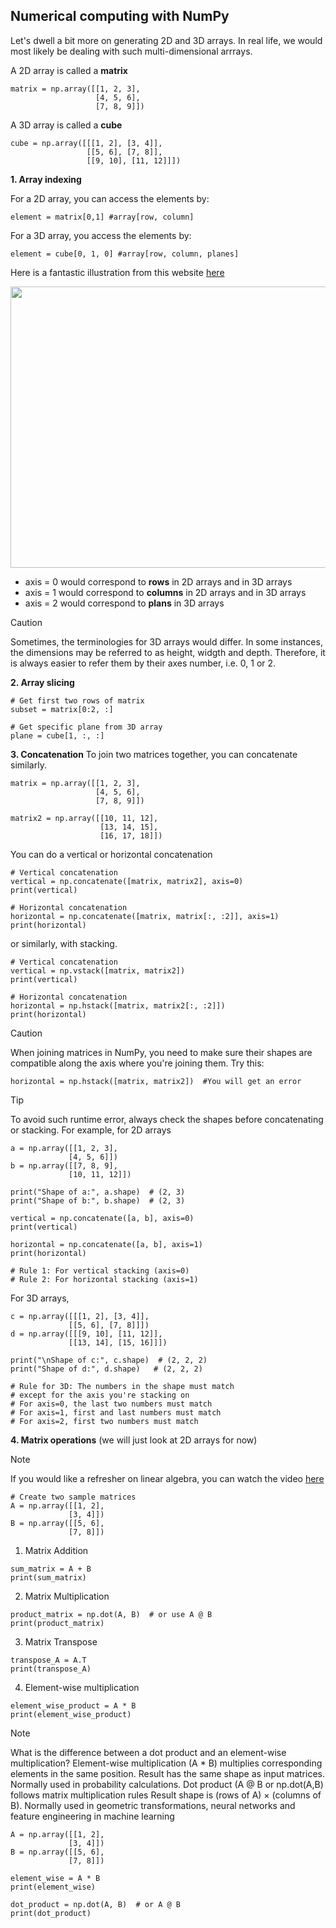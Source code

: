 ## Numerical computing with NumPy
Let's dwell a bit more on generating 2D and 3D arrays. In real life, we would most likely be dealing with such multi-dimensional arrrays. 

A 2D array is called a **matrix**

```
matrix = np.array([[1, 2, 3],
                   [4, 5, 6],
                   [7, 8, 9]])
```

A 3D array is called a **cube**

```
cube = np.array([[[1, 2], [3, 4]],
                 [[5, 6], [7, 8]],
                 [[9, 10], [11, 12]]])
```

**1. Array indexing**

For a 2D array, you can access the elements by:

```
element = matrix[0,1] #array[row, column] 
```

For a 3D array, you access the elements by:

```
element = cube[0, 1, 0] #array[row, column, planes]
```

Here is a fantastic illustration from this website [here](https://bigfundu.medium.com/numpy-basics-4-fbd93ab72164)
<p align="center">
  <img width="690" height="450" src="https://miro.medium.com/v2/resize:fit:1400/format:webp/0*p5YOY0e2EXIYHGma.png">
</p>

- axis = 0 would correspond to **rows** in 2D arrays and in 3D arrays
- axis = 1 would correspond to **columns** in 2D arrays and in 3D arrays
- axis = 2 would correspond to **plans** in 3D arrays

> [!CAUTION]
> Sometimes, the terminologies for 3D arrays would differ. In some instances, the dimensions may be referred to as height, widgth and depth. Therefore, it is always easier to refer them by their axes number, i.e. 0, 1 or 2.

**2. Array slicing**
```
# Get first two rows of matrix
subset = matrix[0:2, :]

# Get specific plane from 3D array
plane = cube[1, :, :]
```

**3. Concatenation**
To join two matrices together, you can concatenate similarly. 

```
matrix = np.array([[1, 2, 3],
                   [4, 5, 6],
                   [7, 8, 9]])

matrix2 = np.array([[10, 11, 12],
                    [13, 14, 15],
                    [16, 17, 18]])
```

You can do a vertical or horizontal concatenation 

```
# Vertical concatenation
vertical = np.concatenate([matrix, matrix2], axis=0)
print(vertical)

# Horizontal concatenation
horizontal = np.concatenate([matrix, matrix[:, :2]], axis=1)
print(horizontal)
```

or similarly, with stacking. 
```
# Vertical concatenation
vertical = np.vstack([matrix, matrix2])
print(vertical)

# Horizontal concatenation
horizontal = np.hstack([matrix, matrix2[:, :2]])
print(horizontal)
```

> [!CAUTION]
> When joining matrices in NumPy, you need to make sure their shapes are compatible along the axis where you're joining them.
> Try this:
> ```
> horizontal = np.hstack([matrix, matrix2])  #You will get an error 
> ```

> [!TIP]
> To avoid such runtime error, always check the shapes before concatenating or stacking.
> For example, for 2D arrays
> ```
> a = np.array([[1, 2, 3],
>              [4, 5, 6]])    
> b = np.array([[7, 8, 9],
>              [10, 11, 12]])
> 
> print("Shape of a:", a.shape)  # (2, 3)
> print("Shape of b:", b.shape)  # (2, 3)
> 
> vertical = np.concatenate([a, b], axis=0)
> print(vertical)
>
> horizontal = np.concatenate([a, b], axis=1)
> print(horizontal)
> 
> # Rule 1: For vertical stacking (axis=0)
> # Rule 2: For horizontal stacking (axis=1)
> ```
>
> For 3D arrays, 
> 
> ```
> c = np.array([[[1, 2], [3, 4]],
>              [[5, 6], [7, 8]]])    
> d = np.array([[[9, 10], [11, 12]],
>              [[13, 14], [15, 16]]])
>
> print("\nShape of c:", c.shape)  # (2, 2, 2)
> print("Shape of d:", d.shape)   # (2, 2, 2)
>
> # Rule for 3D: The numbers in the shape must match 
> # except for the axis you're stacking on
> # For axis=0, the last two numbers must match
> # For axis=1, first and last numbers must match
> # For axis=2, first two numbers must match
> 

**4. Matrix operations** (we will just look at 2D arrays for now)

> [!NOTE]
> If you would like a refresher on linear algebra, you can watch the video [here](https://www.youtube.com/watch?v=p48uw2vFWQs&t=10s)

 ```
# Create two sample matrices
A = np.array([[1, 2], 
              [3, 4]])
B = np.array([[5, 6],
              [7, 8]])
```

1. Matrix Addition
```
sum_matrix = A + B
print(sum_matrix)
```

2. Matrix Multiplication
```
product_matrix = np.dot(A, B)  # or use A @ B
print(product_matrix)
```

3. Matrix Transpose
```
transpose_A = A.T
print(transpose_A)
```

4. Element-wise multiplication
```
element_wise_product = A * B
print(element_wise_product)
```


> [!NOTE]  
> What is the difference between a dot product and an element-wise multiplication?
> Element-wise multiplication (A * B) multiplies corresponding elements in the same position. Result has the same shape as input matrices. Normally used in probability calculations. 
> Dot product (A @ B or np.dot(A,B) follows matrix multiplication rules Result shape is (rows of A) × (columns of B). Normally used in geometric transformations, neural networks and feature engineering in machine learning
> 
> ```
> A = np.array([[1, 2],
>              [3, 4]])
> B = np.array([[5, 6],
>              [7, 8]])
>
> element_wise = A * B
> print(element_wise)
>
> dot_product = np.dot(A, B)  # or A @ B
> print(dot_product)
